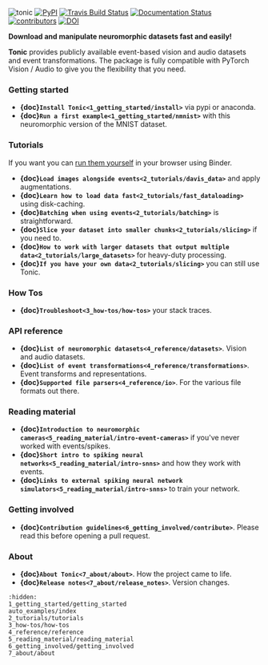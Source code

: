 ![tonic](../tonic-logo-padded.png)
[![PyPI](https://img.shields.io/pypi/v/tonic)](https://pypi.org/project/tonic/)
[![Travis Build Status](https://travis-ci.com/neuromorphs/tonic.svg?branch=master)](https://travis-ci.com/neuromorphs/tonic)
[![Documentation Status](https://readthedocs.org/projects/tonic/badge/?version=latest)](https://tonic.readthedocs.io/en/latest/?badge=latest)
[![contributors](https://img.shields.io/github/contributors-anon/neuromorphs/tonic)](https://github.com/neuromorphs/tonic/pulse)
[![DOI](https://zenodo.org/badge/DOI/10.5281/zenodo.5079802.svg)](https://doi.org/10.5281/zenodo.5079802)

**Download and manipulate neuromorphic datasets fast and easily!**

__Tonic__ provides publicly available event-based vision and audio datasets and event transformations. The package is fully compatible with PyTorch Vision / Audio to give you the flexibility that you need. 

### Getting started
* **{doc}`Install Tonic<1_getting_started/install>`** via pypi or anaconda.
* **{doc}`Run a first example<1_getting_started/nmnist>`** with this neuromorphic version of the MNIST dataset.

### Tutorials
If you want you can [run them yourself](https://mybinder.org/v2/gh/neuromorphs/tonic/main?labpath=docs%2Ftutorials) in your browser using Binder.
* **{doc}`Load images alongside events<2_tutorials/davis_data>`** and apply augmentations.
* **{doc}`Learn how to load data fast<2_tutorials/fast_dataloading>`** using disk-caching.
* **{doc}`Batching when using events<2_tutorials/batching>`** is straightforward.
* **{doc}`Slice your dataset into smaller chunks<2_tutorials/slicing>`** if you need to.
* **{doc}`How to work with larger datasets that output multiple data<2_tutorials/large_datasets>`** for heavy-duty processing.
* **{doc}`If you have your own data<2_tutorials/slicing>`** you can still use Tonic.

### How Tos
* **{doc}`Troubleshoot<3_how-tos/how-tos>`** your stack traces.

### API reference
* **{doc}`List of neuromorphic datasets<4_reference/datasets>`**. Vision and audio datasets.
* **{doc}`List of event transformations<4_reference/transformations>`**. Event transforms and representations.
* **{doc}`Supported file parsers<4_reference/io>`**. For the various file formats out there.

### Reading material
* **{doc}`Introduction to neuromorphic cameras<5_reading_material/intro-event-cameras>`** if you've never worked with events/spikes.
* **{doc}`Short intro to spiking neural networks<5_reading_material/intro-snns>`** and how they work with events.
* **{doc}`Links to external spiking neural network simulators<5_reading_material/intro-snns>`** to train your network.

### Getting involved
* **{doc}`Contribution guidelines<6_getting_involved/contribute>`**. Please read this before opening a pull request.

### About
* **{doc}`About Tonic<7_about/about>`**. How the project came to life.
* **{doc}`Release notes<7_about/release_notes>`**. Version changes.

```{toctree}
:hidden:
1_getting_started/getting_started
auto_examples/index
2_tutorials/tutorials
3_how-tos/how-tos
4_reference/reference
5_reading_material/reading_material
6_getting_involved/getting_involved
7_about/about
```
